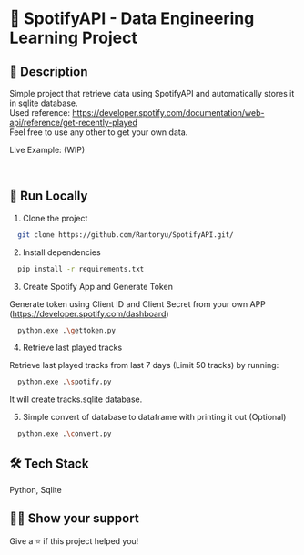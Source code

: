 # 🎵 SpotifyAPI - Data Engineering Learning Project

## 📝 Description
Simple project that retrieve data using SpotifyAPI and automatically stores it in sqlite database.
<br>
Used reference: https://developer.spotify.com/documentation/web-api/reference/get-recently-played
<br>
Feel free to use any other to get your own data.

Live Example: (WIP)

<br>

## 🚀 Run Locally

1. Clone the project

```bash
  git clone https://github.com/Rantoryu/SpotifyAPI.git/
```

2. Install dependencies

```bash
  pip install -r requirements.txt
```

3. Create Spotify App and Generate Token

Generate token using Client ID and Client Secret from your own APP (https://developer.spotify.com/dashboard)
```bash
  python.exe .\gettoken.py
```

4. Retrieve last played tracks

Retrieve last played tracks from last 7 days (Limit 50 tracks) by running:
```bash
  python.exe .\spotify.py
```
It will create tracks.sqlite database.

5. Simple convert of database to dataframe with printing it out (Optional)
```bash
  python.exe .\convert.py
```

## 🛠️ Tech Stack

Python, Sqlite


## 👨‍🚀 Show your support

Give a ⭐️ if this project helped you!
